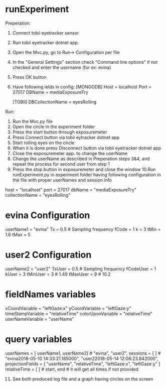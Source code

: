 # runExperiment

Preperation:

1. Connect tobii eyetracker sensor
2. Run tobii eyetracker dotnet app.
3. Open the Mvc.py, go to  Run-> Configuration per file 
4. In the "General Settings" section check "Command line options" if not checked and enter the username (for ex: evina)
5. Press OK button 
6. Have following ields in config:
    [MONGODB]
    Host = localhost
    Port = 27017
    DBName = mediaExposureTry
    
    [TOBII]
    DBCollectionName = eyesRolling
  
Run:
1. Run the Mvc.py file
2. Open the circle in the experiment folder
3. Press the start button through exposuremeter
4. Press Connect button via tobii eytracker dotnet app
5. Start rolling eyes on the circle
6. When it is done press Disconnect button via tobii eyetracker dotnet app
7. Close the exposuremeter app. to change the userName
8. Change the userName as described in Preperation steps 3&4, and repeat the process for second user from step 1
9. Press the stop button in exposuremeter and close the window
10.Run runExperiment.py in experiment folder having following configuration in the file with proper userNames and session info

host = "localhost"
port = 27017
dbName = "mediaExposureTry"
collectionName = "eyesRolling"

# evina Configuration
userName1 = "evina"
Ts = 0.5 # Sampling frequency
fCode = 1
k = 3 
tMin = 1.6
tMax = 5

# user2 Configuration
userName2 = "user2"
TsUser = 0.5 # Sampling frequency
fCodeUser = 1
kUser = 3 
tMinUser = 3 # 1.49
tMaxUser = 9 # 10.2

# fieldNames variables
xCoordVariable = "leftGaze:x"
yCoordVariable = "leftGaze:y"
timeStampVariable = "relativeTime"
colorUponVariable = "relativeTime"
userNameVariable = "userName"

# query variables
userNames = [ userName1, userName2] # "evina", "user2",
sessions = [ ] #  "evina2018-05-10 14:33:21.185000", "user22018-05-14 12:06:23.842000",
projectionFields = [ "userName", "relativeTime", "leftGaze:x", "leftGaze:y" ]
relativeTime = [ ] # start, end # it will get all times if not provided

11. See both produced log file and a graph having circles on the screen